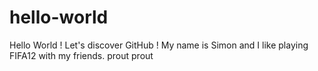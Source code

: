 # hello-world
Hello World ! Let's discover GitHub !
My name is Simon and I like playing FIFA12 with my friends. 
prout prout
